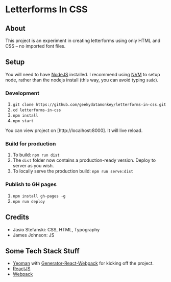 # Letterforms In CSS

## About
This project is an experiment in creating letterforms using only HTML and CSS – no imported font files.

## Setup

You will need to have [NodeJS](https://nodejs.org/en/) installed. I recommend using [NVM](https://github.com/creationix/nvm)  to setup node, rather than the nodejs install (this way, you can avoid typing `sudo`).

### Development

1. `git clone https://github.com/geekydatamonkey/letterforms-in-css.git`
2. `cd letterforms-in-css`
3. `npm install`
4. `npm start`

You can view project on [http://localhost:8000]. It will live reload.

### Build for production

1. To build: `npm run dist`
2. The `dist` folder now contains a production-ready version. Deploy to server as you wish.
3. To locally serve the production build: `npm run serve:dist`

### Publish to GH pages

1. `npm install gh-pages -g`
2. `npm run deploy`

## Credits

- Jasio Stefanski: CSS, HTML, Typography
- James Johnson: JS

## Some Tech Stack Stuff

- [Yeoman](http://yeoman.io/) with [Generator-React-Webpack](https://github.com/newtriks/generator-react-webpack) for kicking off the project.
- [ReactJS](https://github.com/reactjs)
- [Webpack](https://webpack.github.io/)


